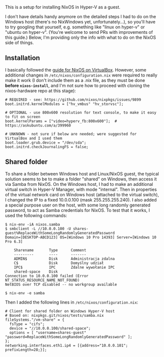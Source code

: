 This is a setup for installing NixOS in Hyper-V as a guest.

I don't have details handy anymore on the detailed steps I had to do on the Windows host
(there's no NixWindows yet, unfortunately...), so you'll have to try googling that yourself, e.g. something like
"linux on hyper-v" or "ubuntu on hyper-v". (You're welcome to send PRs with improvements of this guide.)
Below, I'm providing only the info with what to do on the NixOS side of things.

## Installation ##

I basically followed the [guide for NixOS on VirtualBox](https://nixos.org/wiki/Installing_NixOS_in_a_VirtualBox_guest).
However, some additional changes in `/etc/nixos/configuration.nix` were required to really make it work
(I don't include them as a .nix file, as they must be done **before `nixos-install`**, and I'm not sure how to proceed
with cloning the nixos-hardware repo at this stage):

    # REQUIRED - see: https://github.com/nixos/nixpkgs/issues/9899
    boot.initrd.kernelModules = ["hv_vmbus" "hv_storvsc"];

    # OPTIONAL - use 800x600 resolution for text console, to make it easy to fit on screen
    boot.kernelParams = ["video=hyperv_fb:800x600"];  # https://askubuntu.com/a/399960

    # UNKNOWN - not sure if below are needed; were suggested for VirtualBox and I used them
    boot.loader.grub.device = "/dev/sda";
    boot.initrd.checkJournalingFS = false;

## Shared folder ##

To share a folder between Windows host and Linux/NixOS guest, the typical solution seems to be to make a folder "shared"
on Windows, then access it via Samba from NixOS.
On the Windows host, I had to make an additional virtual switch in Hyper-V Manager, with mode "internal".
Then in properties of the virtual network card on Windows host (attached to the virtual switch), I
changed the IP to a fixed 10.0.0.100 (mask 255.255.255.240). I also added a special purpose user on the host, with some
long randomly generated password, to act as Samba credentials for NixOS.
To test that it works, I used the following commands:

    $ nix-env -iA nixos.samba
    $ smbclient -L //10.0.0.100 -U shares-guest%ReplaceWithSomeLongRandomlyGeneratedPassword
    Domain=[DESKTOP-ABCD123] OS=[Windows 10 Pro 14393] Server=[Windows 10 Pro 6.3]
    
    	Sharename       Type      Comment
    	---------       ----      -------
    	ADMIN$          Disk      Administracja zdalna
    	C$              Disk      Domyślny udział
    	IPC$            IPC       Zdalne wywołanie IPC 
    	shared-space    Disk      
    Connection to 10.0.0.100 failed (Error NT_STATUS_RESOURCE_NAME_NOT_FOUND)
    NetBIOS over TCP disabled -- no workgroup available

    $ nix-env -e samba

Then I added the following lines in `/etc/nixos/configuration.nix`:

    # Client for shared folder on Windows Hyper-V host
    # Based on: nixpkgs.git/nixos/tests/samba.nix
    fileSystems."/vm-share" = {
      fsType = "cifs";
      device = "//10.0.0.100/shared-space";
      options = [ "username=shares-guest" "password=ReplaceWithSomeLongRandomlyGeneratedPassword" ];
    };
    networking.interfaces.eth1.ip4 = [{address="10.0.0.101"; prefixLength=28;}];

